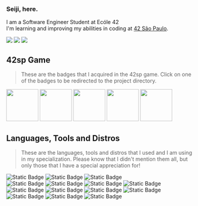 ### Seiji, here.

I am a Software Engineer Student at Ecóle 42 <br>
I'm learning and improving my abilities in coding at [42 São Paulo](https://www.42sp.org.br/).

<div> 
    <a href="#" target="_blank"><img src="https://img.shields.io/badge/LinkedIn-%230077B5?style=for-the-badge&logo=linkedin&logoColor=white" target="_blank"></a> 
    <a href="#" target="_blank"><img src="https://img.shields.io/badge/Instagram-%23E4405F?style=for-the-badge&logo=instagram&logoColor=white" target="_blank"></a>
    <a href="#" target="_blank"><img src="https://img.shields.io/badge/Discord-7289DA?style=for-the-badge&logo=discord&logoColor=white" target="_blank"></a> 
</div>

## 42sp Game

> These are the badges that I acquired in the 42sp game. Click on one of the badges to be redirected to the project directory.

<a href="#"><img src="https://game.42sp.org.br/static/assets/achievements/phase_onem.png" width="85"/></a>
<a href="https://github.com/SeijiUeno/libft#readme"><img src="https://game.42sp.org.br/static/assets/achievements/libftm.png" width="85"/></a>
<a href="#"><img src="https://game.42sp.org.br/static/assets/achievements/get_next_linem.png" width="85"/></a>
<a href="#"><img src="https://game.42sp.org.br/static/assets/achievements/ft_printfm.png" width="85"/></a>
<a href="#"><img src="https://game.42sp.org.br/static/assets/achievements/born2berootm.png" width="85"/></a>

## Languages, Tools and Distros

> These are the languages, tools and distros that I used and I am using in my specialization. Please know that I didn't mention them all, but only those that I have a special appreciation for!
    
![Static Badge](https://img.shields.io/badge/LANGS:-white?logoColor=black&style=for-the-badge)
![Static Badge](https://img.shields.io/badge/C-white.svg?&logo=C&logoColor=black&style=for-the-badge)
![Static Badge](https://img.shields.io/badge/Java-white?&logo=openjdk&logoColor=black&style=for-the-badge)<br>
![Static Badge](https://img.shields.io/badge/TOOLS:-white?logoColor=black&style=for-the-badge)
![Static Badge](https://img.shields.io/badge/Linux-white?logo=linux&logoColor=black&style=for-the-badge)
![Static Badge](https://img.shields.io/badge/Git-white?logo=git&logoColor=black&style=for-the-badge)
![Static Badge](https://img.shields.io/badge/Github-white?logo=github&logoColor=black&style=for-the-badge)
![Static Badge](https://img.shields.io/badge/Bash-white.svg?&logo=gnu-bash&logoColor=black&style=for-the-badge)
![Static Badge](https://img.shields.io/badge/Makefile-white.svg?&logo=monzo&logoColor=black&style=for-the-badge)
![Static Badge](https://img.shields.io/badge/Vim-white?&logo=VIM&logoColor=black&style=for-the-badge)
![Static Badge](https://img.shields.io/badge/GDB-white?logo=gnubash&logoColor=black&style=for-the-badge)<br>
![Static Badge](https://img.shields.io/badge/DISTROS:-white?logoColor=black&style=for-the-badge)
![Static Badge](https://img.shields.io/badge/Debian-white?logo=debian&logoColor=black&style=for-the-badge)
![Static Badge](https://img.shields.io/badge/Ubuntu-white?logo=ubuntu&logoColor=black&style=for-the-badge)
